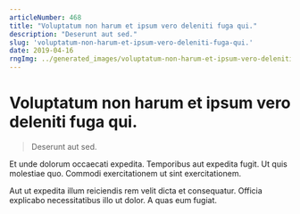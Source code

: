 ```yaml
---
articleNumber: 468
title: "Voluptatum non harum et ipsum vero deleniti fuga qui."
description: "Deserunt aut sed."
slug: 'voluptatum-non-harum-et-ipsum-vero-deleniti-fuga-qui.'
date: 2019-04-16
rngImg: ../generated_images/voluptatum-non-harum-et-ipsum-vero-deleniti-fuga-qui..jpg
---
```


# Voluptatum non harum et ipsum vero deleniti fuga qui.

> Deserunt aut sed.

Et unde dolorum occaecati expedita. Temporibus aut expedita fugit. Ut quis molestiae quo. Commodi exercitationem ut sint exercitationem.
 Aut ut expedita illum reiciendis rem velit dicta et consequatur. Officia explicabo necessitatibus illo ut dolor. A quas eum fugiat.
